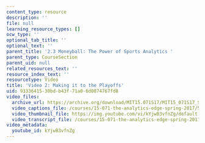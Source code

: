 ```yaml
---
content_type: resource
description: ''
file: null
learning_resource_types: []
ocw_type: ''
optional_tab_title: ''
optional_text: ''
parent_title: '2.3 Moneyball: The Power of Sports Analytics '
parent_type: CourseSection
parent_uid: null
related_resources_text: ''
resource_index_text: ''
resourcetype: Video
title: 'Video 2: Making it to the Playoffs'
uid: 93336415-30bd-b43f-71a0-6d0874767fd8
video_files:
  archive_url: https://archive.org/download/MIT15.071S17/MIT15_071S17_Session_2.3.03_300k.mp4
  video_captions_file: /courses/15-071-the-analytics-edge-spring-2017/51b815728c495ef2b972206052116f35_kYjwB3vfnZg.vtt
  video_thumbnail_file: https://img.youtube.com/vi/kYjwB3vfnZg/default.jpg
  video_transcript_file: /courses/15-071-the-analytics-edge-spring-2017/425761ac8958aaa81fbb24eca77ad909_kYjwB3vfnZg.pdf
video_metadata:
  youtube_id: kYjwB3vfnZg
---
```


